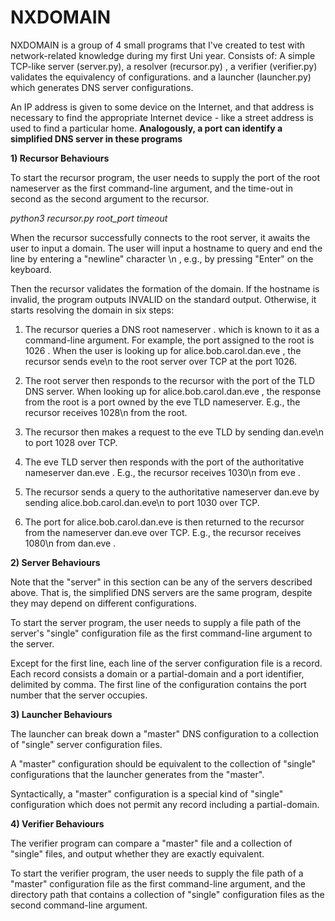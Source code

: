 # NXDOMAIN
NXDOMAIN is a group of 4 small programs that I've created to test with network-related knowledge during my first Uni year.
Consists of: A simple TCP-like server (server.py), a resolver (recursor.py) , a verifier (verifier.py) validates the equivalency of configurations.
and a launcher (launcher.py) which generates DNS server configurations.

An IP address is given to some device on the Internet, and that address is necessary to find the
appropriate Internet device - like a street address is used to find a particular home. **Analogously, a
port can identify a simplified DNS server in these programs**

**1) Recursor Behaviours**

To start the recursor program, the user needs to supply the port of the root nameserver as the
first command-line argument, and the time-out in second as the second argument to the
recursor.

_python3 recursor.py root_port timeout_

When the recursor successfully connects to the root server, it awaits the user to input a domain.
The user will input a hostname to query and end the line by entering a "newline" character \n ,
e.g., by pressing "Enter" on the keyboard.

Then the recursor validates the formation of the domain. If the hostname is invalid, the program
outputs INVALID on the standard output. Otherwise, it starts resolving the domain in six steps:

1. The recursor queries a DNS root nameserver . which is known to it as a command-line
argument. For example, the port assigned to the root is 1026 . When the user is looking up
for alice.bob.carol.dan.eve , the recursor sends eve\n to the root server over TCP at the
port 1026.

2. The root server then responds to the recursor with the port of the TLD DNS server. When
looking up for alice.bob.carol.dan.eve , the response from the root is a port owned by
the eve TLD nameserver. E.g., the recursor receives 1028\n from the root.

3. The recursor then makes a request to the eve TLD by sending dan.eve\n to port 1028
over TCP.

4. The eve TLD server then responds with the port of the authoritative nameserver dan.eve .
E.g., the recursor receives 1030\n from eve .

5. The recursor sends a query to the authoritative nameserver dan.eve by sending
alice.bob.carol.dan.eve\n to port 1030 over TCP.

6. The port for alice.bob.carol.dan.eve is then returned to the recursor from the
nameserver dan.eve over TCP. E.g., the recursor receives 1080\n from dan.eve .


**2) Server Behaviours**

Note that the "server" in this section can be any of the servers described above. That is, the
simplified DNS servers are the same program, despite they may depend on different
configurations.

To start the server program, the user needs to supply a file path of the server's "single"
configuration file as the first command-line argument to the server.

Except for the first line, each line of the server configuration file is a record. Each record consists a
domain or a partial-domain and a port identifier, delimited by comma. The first line of the
configuration contains the port number that the server occupies.

**3) Launcher Behaviours**

The launcher can break down a "master" DNS configuration to a collection of "single" server
configuration files.

A "master" configuration should be equivalent to the collection of "single" configurations that the
launcher generates from the "master".

Syntactically, a "master" configuration is a special kind of "single" configuration which does not
permit any record including a partial-domain.

**4) Verifier Behaviours**

The verifier program can compare a "master" file and a collection of "single" files, and output
whether they are exactly equivalent.

To start the verifier program, the user needs to supply the file path of a "master" configuration file
as the first command-line argument, and the directory path that contains a collection of "single"
configuration files as the second command-line argument.

